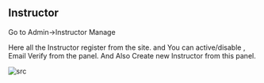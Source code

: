 ## Instructor

Go to Admin->Instructor Manage

Here all the Instructor register from the site. and You can active/disable , Email Verify from the panel. And Also Create new Instructor from this panel.

![src](/assets/lms/manage-instructor.png)
